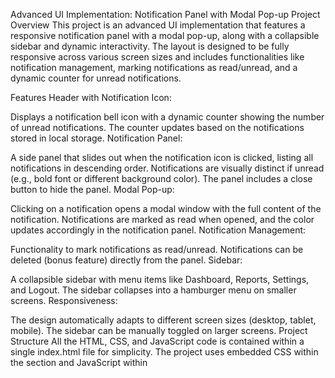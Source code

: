 Advanced UI Implementation: Notification Panel with Modal Pop-up
Project Overview
This project is an advanced UI implementation that features a responsive notification panel with a modal pop-up, along with a collapsible sidebar and dynamic interactivity. The layout is designed to be fully responsive across various screen sizes and includes functionalities like notification management, marking notifications as read/unread, and a dynamic counter for unread notifications.

Features
Header with Notification Icon:

Displays a notification bell icon with a dynamic counter showing the number of unread notifications.
The counter updates based on the notifications stored in local storage.
Notification Panel:

A side panel that slides out when the notification icon is clicked, listing all notifications in descending order.
Notifications are visually distinct if unread (e.g., bold font or different background color).
The panel includes a close button to hide the panel.
Modal Pop-up:

Clicking on a notification opens a modal window with the full content of the notification.
Notifications are marked as read when opened, and the color updates accordingly in the notification panel.
Notification Management:

Functionality to mark notifications as read/unread.
Notifications can be deleted (bonus feature) directly from the panel.
Sidebar:

A collapsible sidebar with menu items like Dashboard, Reports, Settings, and Logout.
The sidebar collapses into a hamburger menu on smaller screens.
Responsiveness:

The design automatically adapts to different screen sizes (desktop, tablet, mobile).
The sidebar can be manually toggled on larger screens.
Project Structure
All the HTML, CSS, and JavaScript code is contained within a single index.html file for simplicity. The project uses embedded CSS within the <head> section and JavaScript within <script> tags at the bottom of the file.

Technologies Used
HTML5: For the structure of the webpage.
CSS3: For styling and layout.
JavaScript (or jQuery): For dynamic interactivity and DOM manipulation.
Bootstrap 4/5: For responsive grid structure and basic styling.
Font Awesome: For icons used in the sidebar and notifications.
Setup Instructions
Clone the Repository:

bash
Copy code
git clone [repository-url]
cd [repository-directory]
Open the Project:

Open the index.html file in your preferred web browser.
Interacting with the UI:

Click on the notification bell icon to open the notification panel.
Click on any notification to view its full content in a modal pop-up.
Use the sidebar's toggle button to expand/collapse the sidebar.
On smaller screens, the sidebar automatically collapses into a hamburger menu.
Local Storage
The project uses local storage to simulate dynamic content loading and notification management. Notifications are initialized if they are not already set in the local storage.

Code Structure
Notification Management:

Notifications are stored and managed in local storage.
The notification panel dynamically updates based on the current state of notifications.
The notification counter reflects the number of unread notifications.
Sidebar Toggle:

The sidebar expands/collapses based on the screen size and user interactions.
Modal Pop-up:

A modal window displays the full content of a notification when clicked.
Comments
The code is well-commented to explain the logic and structure. Please refer to the comments in the index.html file for detailed explanations of each functionality.

Testing
The project has been tested across various devices to ensure responsiveness and cross-browser compatibility.
